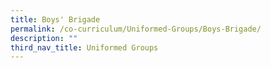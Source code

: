 ```yaml
---
title: Boys' Brigade
permalink: /co-curriculum/Uniformed-Groups/Boys-Brigade/
description: ""
third_nav_title: Uniformed Groups
---
```

